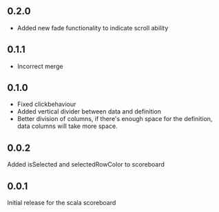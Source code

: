 ## 0.2.0

- Added new fade functionality to indicate scroll ability 

## 0.1.1

- Incorrect merge

## 0.1.0

- Fixed clickbehaviour
- Added vertical divider between data and definition
- Better division of columns, if there's enough space for the definition, data columns will take more space. 

## 0.0.2

Added isSelected and selectedRowColor to scoreboard

## 0.0.1

Initial release for the scala scoreboard
